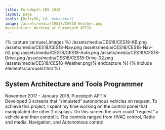 ```yaml
---
title: Puredepth CES 2018
layout: page
tools: [Unity3D, C#, Websocket]
image: /assets/media/CES18/CES18-Weather.png
description: Working at Puredepth APTIV.  
---
```

<div class="row">
	<div class="col-lg">
		{% capture carousel_images %} /assets/media/CES18/CES18-KB.png
		/assets/media/CES18/CES18-Nav.png
		/assets/media/CES18/CES18-Nav-02.png
		/assets/media/CES18/CES18-Auto.png
		/assets/media/CES18/CES18-Drive.png
		/assets/media/CES18/CES18-Drive-02.png
		/assets/media/CES18/CES18-Weather.png{% endcapture %}
		{% include elements/carousel.html  %}
	</div>
	<div class="col-sm">
		<h2 class="row info role">System Architecture and Tools Programmer</h2>
		<a class="row info date">November 2017 - January 2018, Puredepth APTIV</a>
		<div class="row info">	
			Developed  3 screens that “simulated” autonomous vehicles on request. 
			To achieve this project, I spent my time working on the control panel that manipulated the other 2 displays.
			On this screen the user could “request” a vehicle and then control it. 
			The controls ranged from HVAC control, Radio and media, Navigation, and Autonomous control.
		</div>
	</div>
</div>